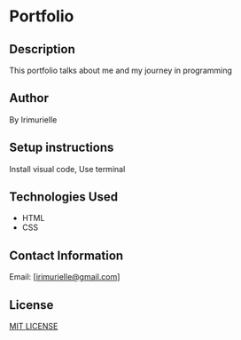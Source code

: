 # Portfolio
## Description
This portfolio talks about me and my journey in programming
## Author
By Irimurielle
## Setup instructions
Install visual code,
Use terminal
## Technologies Used
* HTML
* CSS
## Contact Information 
Email: [irimurielle@gmail.com]
## License
[MIT LICENSE](./License)
